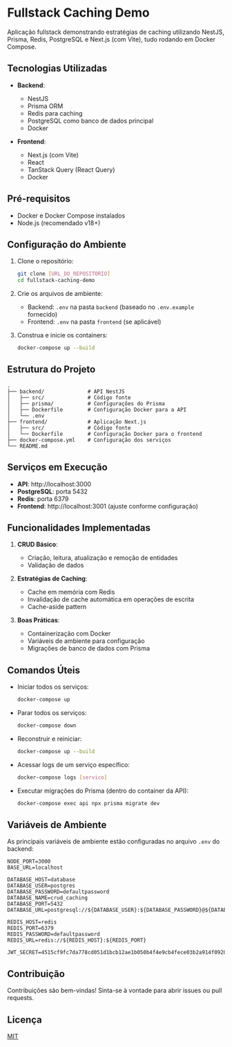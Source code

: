# Fullstack Caching Demo

Aplicação fullstack demonstrando estratégias de caching utilizando NestJS, Prisma, Redis, PostgreSQL e Next.js (com Vite), tudo rodando em Docker Compose.

## Tecnologias Utilizadas

- **Backend**:
  - NestJS
  - Prisma ORM
  - Redis para caching
  - PostgreSQL como banco de dados principal
  - Docker

- **Frontend**:
  - Next.js (com Vite)
  - React
  - TanStack Query (React Query)
  - Docker

## Pré-requisitos

- Docker e Docker Compose instalados
- Node.js (recomendado v18+)

## Configuração do Ambiente

1. Clone o repositório:
   ```bash
   git clone [URL_DO_REPOSITORIO]
   cd fullstack-caching-demo
   ```

2. Crie os arquivos de ambiente:
   - Backend: `.env` na pasta `backend` (baseado no `.env.example` fornecido)
   - Frontend: `.env` na pasta `frontend` (se aplicável)

3. Construa e inicie os containers:
   ```bash
   docker-compose up --build
   ```

## Estrutura do Projeto

```
.
├── backend/              # API NestJS
│   ├── src/              # Código fonte
│   ├── prisma/           # Configurações do Prisma
│   ├── Dockerfile        # Configuração Docker para a API
│   └── .env              
├── frontend/             # Aplicação Next.js
│   ├── src/              # Código fonte
│   └── Dockerfile        # Configuração Docker para o frontend
├── docker-compose.yml    # Configuração dos serviços
└── README.md
```

## Serviços em Execução

- **API**: http://localhost:3000
- **PostgreSQL**: porta 5432
- **Redis**: porta 6379
- **Frontend**: http://localhost:3001 (ajuste conforme configuração)

## Funcionalidades Implementadas

1. **CRUD Básico**:
   - Criação, leitura, atualização e remoção de entidades
   - Validação de dados

2. **Estratégias de Caching**:
   - Cache em memória com Redis
   - Invalidação de cache automática em operações de escrita
   - Cache-aside pattern

3. **Boas Práticas**:
   - Containerização com Docker
   - Variáveis de ambiente para configuração
   - Migrações de banco de dados com Prisma

## Comandos Úteis

- Iniciar todos os serviços:
  ```bash
  docker-compose up
  ```

- Parar todos os serviços:
  ```bash
  docker-compose down
  ```

- Reconstruir e reiniciar:
  ```bash
  docker-compose up --build
  ```

- Acessar logs de um serviço específico:
  ```bash
  docker-compose logs [servico]
  ```

- Executar migrações do Prisma (dentro do container da API):
  ```bash
  docker-compose exec api npx prisma migrate dev
  ```

## Variáveis de Ambiente

As principais variáveis de ambiente estão configuradas no arquivo `.env` do backend:

```env
NODE_PORT=3000
BASE_URL=localhost

DATABASE_HOST=database
DATABASE_USER=postgres
DATABASE_PASSWORD=defaultpassword
DATABASE_NAME=crud_caching
DATABASE_PORT=5432
DATABASE_URL=postgresql://${DATABASE_USER}:${DATABASE_PASSWORD}@${DATABASE_HOST}:${DATABASE_PORT}/${DATABASE_NAME}

REDIS_HOST=redis
REDIS_PORT=6379
REDIS_PASSWORD=defaultpassword
REDIS_URL=redis://${REDIS_HOST}:${REDIS_PORT}

JWT_SECRET=4515cf9fc7da778cd051d1bcb12ae1b050b4f4e9cb4fece03b2a914f09208183
```

## Contribuição

Contribuições são bem-vindas! Sinta-se à vontade para abrir issues ou pull requests.

## Licença

[MIT](https://choosealicense.com/licenses/mit/)